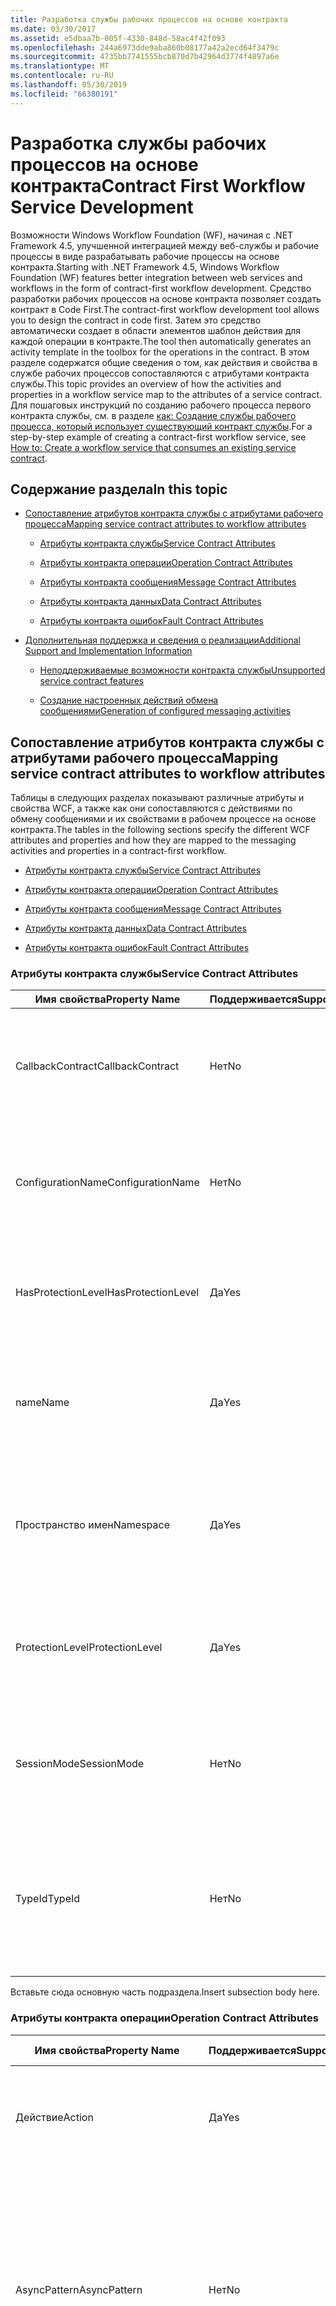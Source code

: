 ```yaml
---
title: Разработка службы рабочих процессов на основе контракта
ms.date: 03/30/2017
ms.assetid: e5dbaa7b-005f-4330-848d-58ac4f42f093
ms.openlocfilehash: 244a6973dde9aba860b08177a42a2ecd64f3479c
ms.sourcegitcommit: 4735bb7741555bcb870d7b42964d3774f4897a6e
ms.translationtype: MT
ms.contentlocale: ru-RU
ms.lasthandoff: 05/30/2019
ms.locfileid: "66380191"
---
```

# <a name="contract-first-workflow-service-development"></a><span data-ttu-id="2e18a-102">Разработка службы рабочих процессов на основе контракта</span><span class="sxs-lookup"><span data-stu-id="2e18a-102">Contract First Workflow Service Development</span></span>
<span data-ttu-id="2e18a-103">Возможности Windows Workflow Foundation (WF), начиная с .NET Framework 4.5, улучшенной интеграцией между веб-службы и рабочие процессы в виде разрабатывать рабочие процессы на основе контракта.</span><span class="sxs-lookup"><span data-stu-id="2e18a-103">Starting with .NET Framework 4.5, Windows Workflow Foundation (WF) features better integration between web services and workflows in the form of contract-first workflow development.</span></span> <span data-ttu-id="2e18a-104">Средство разработки рабочих процессов на основе контракта позволяет создать контракт в Code First.</span><span class="sxs-lookup"><span data-stu-id="2e18a-104">The contract-first workflow development tool allows you to design the contract in code first.</span></span> <span data-ttu-id="2e18a-105">Затем это средство автоматически создает в области элементов шаблон действия для каждой операции в контракте.</span><span class="sxs-lookup"><span data-stu-id="2e18a-105">The tool then automatically generates an activity template in the toolbox for the operations in the contract.</span></span> <span data-ttu-id="2e18a-106">В этом разделе содержатся общие сведения о том, как действия и свойства в службе рабочих процессов сопоставляются с атрибутами контракта службы.</span><span class="sxs-lookup"><span data-stu-id="2e18a-106">This topic provides an overview of how the activities and properties in a workflow service map to the attributes of a service contract.</span></span> <span data-ttu-id="2e18a-107">Для пошаговых инструкций по созданию рабочего процесса первого контракта службы, см. в разделе [как: Создание службы рабочего процесса, который использует существующий контракт службы](how-to-create-a-workflow-service-that-consumes-an-existing-service-contract.md).</span><span class="sxs-lookup"><span data-stu-id="2e18a-107">For a step-by-step example of creating a contract-first workflow service, see [How to: Create a workflow service that consumes an existing service contract](how-to-create-a-workflow-service-that-consumes-an-existing-service-contract.md).</span></span>  
  
## <a name="in-this-topic"></a><span data-ttu-id="2e18a-108">Содержание раздела</span><span class="sxs-lookup"><span data-stu-id="2e18a-108">In this topic</span></span>  
  
- [<span data-ttu-id="2e18a-109">Сопоставление атрибутов контракта службы с атрибутами рабочего процесса</span><span class="sxs-lookup"><span data-stu-id="2e18a-109">Mapping service contract attributes to workflow attributes</span></span>](contract-first-workflow-service-development.md#MappingAttributes)  
  
    - [<span data-ttu-id="2e18a-110">Атрибуты контракта службы</span><span class="sxs-lookup"><span data-stu-id="2e18a-110">Service Contract Attributes</span></span>](contract-first-workflow-service-development.md#ServiceContract)  
  
    - [<span data-ttu-id="2e18a-111">Атрибуты контракта операции</span><span class="sxs-lookup"><span data-stu-id="2e18a-111">Operation Contract Attributes</span></span>](contract-first-workflow-service-development.md#OperationContract)  
  
    - [<span data-ttu-id="2e18a-112">Атрибуты контракта сообщения</span><span class="sxs-lookup"><span data-stu-id="2e18a-112">Message Contract Attributes</span></span>](contract-first-workflow-service-development.md#MessageContract)  
  
    - [<span data-ttu-id="2e18a-113">Атрибуты контракта данных</span><span class="sxs-lookup"><span data-stu-id="2e18a-113">Data Contract Attributes</span></span>](contract-first-workflow-service-development.md#DataContract)  
  
    - [<span data-ttu-id="2e18a-114">Атрибуты контракта ошибок</span><span class="sxs-lookup"><span data-stu-id="2e18a-114">Fault Contract Attributes</span></span>](contract-first-workflow-service-development.md#FaultContract)  
  
- [<span data-ttu-id="2e18a-115">Дополнительная поддержка и сведения о реализации</span><span class="sxs-lookup"><span data-stu-id="2e18a-115">Additional Support and Implementation Information</span></span>](contract-first-workflow-service-development.md#AdditionalSupport)  
  
    - [<span data-ttu-id="2e18a-116">Неподдерживаемые возможности контракта службы</span><span class="sxs-lookup"><span data-stu-id="2e18a-116">Unsupported service contract features</span></span>](contract-first-workflow-service-development.md#UnsupportedFeatures)  
  
    - [<span data-ttu-id="2e18a-117">Создание настроенных действий обмена сообщениями</span><span class="sxs-lookup"><span data-stu-id="2e18a-117">Generation of configured messaging activities</span></span>](contract-first-workflow-service-development.md#ActivityGeneration)  
  
## <a name="MappingAttributes"></a> <span data-ttu-id="2e18a-118">Сопоставление атрибутов контракта службы с атрибутами рабочего процесса</span><span class="sxs-lookup"><span data-stu-id="2e18a-118">Mapping service contract attributes to workflow attributes</span></span>  
 <span data-ttu-id="2e18a-119">Таблицы в следующих разделах показывают различные атрибуты и свойства WCF, а также как они сопоставляются с действиями по обмену сообщениями и их свойствами в рабочем процессе на основе контракта.</span><span class="sxs-lookup"><span data-stu-id="2e18a-119">The tables in the following sections specify the different WCF attributes and properties and how they are mapped to the messaging activities and properties in a contract-first workflow.</span></span>  
  
- [<span data-ttu-id="2e18a-120">Атрибуты контракта службы</span><span class="sxs-lookup"><span data-stu-id="2e18a-120">Service Contract Attributes</span></span>](contract-first-workflow-service-development.md#ServiceContract)  
  
- [<span data-ttu-id="2e18a-121">Атрибуты контракта операции</span><span class="sxs-lookup"><span data-stu-id="2e18a-121">Operation Contract Attributes</span></span>](contract-first-workflow-service-development.md#OperationContract)  
  
- [<span data-ttu-id="2e18a-122">Атрибуты контракта сообщения</span><span class="sxs-lookup"><span data-stu-id="2e18a-122">Message Contract Attributes</span></span>](contract-first-workflow-service-development.md#MessageContract)  
  
- [<span data-ttu-id="2e18a-123">Атрибуты контракта данных</span><span class="sxs-lookup"><span data-stu-id="2e18a-123">Data Contract Attributes</span></span>](contract-first-workflow-service-development.md#DataContract)  
  
- [<span data-ttu-id="2e18a-124">Атрибуты контракта ошибок</span><span class="sxs-lookup"><span data-stu-id="2e18a-124">Fault Contract Attributes</span></span>](contract-first-workflow-service-development.md#FaultContract)  
  
### <a name="ServiceContract"></a> <span data-ttu-id="2e18a-125">Атрибуты контракта службы</span><span class="sxs-lookup"><span data-stu-id="2e18a-125">Service Contract Attributes</span></span>  
  
|<span data-ttu-id="2e18a-126">Имя свойства</span><span class="sxs-lookup"><span data-stu-id="2e18a-126">Property Name</span></span>|<span data-ttu-id="2e18a-127">Поддерживается</span><span class="sxs-lookup"><span data-stu-id="2e18a-127">Supported</span></span>|<span data-ttu-id="2e18a-128">Описание</span><span class="sxs-lookup"><span data-stu-id="2e18a-128">Description</span></span>|<span data-ttu-id="2e18a-129">Проверка рабочего процесса</span><span class="sxs-lookup"><span data-stu-id="2e18a-129">WF Validation</span></span>|  
|-------------------|---------------|-----------------|-------------------|  
|<span data-ttu-id="2e18a-130">CallbackContract</span><span class="sxs-lookup"><span data-stu-id="2e18a-130">CallbackContract</span></span>|<span data-ttu-id="2e18a-131">Нет</span><span class="sxs-lookup"><span data-stu-id="2e18a-131">No</span></span>|<span data-ttu-id="2e18a-132">Возвращает или задает тип контракта обратного вызова, если контракт является дуплексным.</span><span class="sxs-lookup"><span data-stu-id="2e18a-132">Gets or sets the type of callback contract when the contract is a duplex contract.</span></span>|<span data-ttu-id="2e18a-133">(не определено)</span><span class="sxs-lookup"><span data-stu-id="2e18a-133">(N/A)</span></span>|  
|<span data-ttu-id="2e18a-134">ConfigurationName</span><span class="sxs-lookup"><span data-stu-id="2e18a-134">ConfigurationName</span></span>|<span data-ttu-id="2e18a-135">Нет</span><span class="sxs-lookup"><span data-stu-id="2e18a-135">No</span></span>|<span data-ttu-id="2e18a-136">Возвращает или задает имя, используемое для поиска службы в файле конфигурации приложения.</span><span class="sxs-lookup"><span data-stu-id="2e18a-136">Gets or sets the name used to locate the service in an application configuration file.</span></span>|<span data-ttu-id="2e18a-137">(не определено)</span><span class="sxs-lookup"><span data-stu-id="2e18a-137">(N/A)</span></span>|  
|<span data-ttu-id="2e18a-138">HasProtectionLevel</span><span class="sxs-lookup"><span data-stu-id="2e18a-138">HasProtectionLevel</span></span>|<span data-ttu-id="2e18a-139">Да</span><span class="sxs-lookup"><span data-stu-id="2e18a-139">Yes</span></span>|<span data-ttu-id="2e18a-140">Возвращает значение, указывающее, присвоен ли участнику уровень защиты.</span><span class="sxs-lookup"><span data-stu-id="2e18a-140">Gets a value that indicates whether the member has a protection level assigned.</span></span>|<span data-ttu-id="2e18a-141">Свойство Receive.ProtectionLevel не должно иметь значение NULL.</span><span class="sxs-lookup"><span data-stu-id="2e18a-141">Receive.ProtectionLevel should not be null.</span></span>|  
|<span data-ttu-id="2e18a-142">name</span><span class="sxs-lookup"><span data-stu-id="2e18a-142">Name</span></span>|<span data-ttu-id="2e18a-143">Да</span><span class="sxs-lookup"><span data-stu-id="2e18a-143">Yes</span></span>|<span data-ttu-id="2e18a-144">Возвращает или задает имя для \<portType > элемент в язык описания веб-служб (WSDL).</span><span class="sxs-lookup"><span data-stu-id="2e18a-144">Gets or sets the name for the \<portType> element in Web Services Description Language (WSDL).</span></span>|<span data-ttu-id="2e18a-145">Свойство Receive.ServiceContractName.LocalName должно согласовываться.</span><span class="sxs-lookup"><span data-stu-id="2e18a-145">Receive.ServiceContractName.LocalName should match.</span></span>|  
|<span data-ttu-id="2e18a-146">Пространство имен</span><span class="sxs-lookup"><span data-stu-id="2e18a-146">Namespace</span></span>|<span data-ttu-id="2e18a-147">Да</span><span class="sxs-lookup"><span data-stu-id="2e18a-147">Yes</span></span>|<span data-ttu-id="2e18a-148">Возвращает или задает пространство имен \<portType > элемент в язык описания веб-служб (WSDL).</span><span class="sxs-lookup"><span data-stu-id="2e18a-148">Gets or sets the namespace of the \<portType> element in Web Services Description Language (WSDL).</span></span>|<span data-ttu-id="2e18a-149">Свойство Receive.ServiceContractName.NameSpace должно согласовываться.</span><span class="sxs-lookup"><span data-stu-id="2e18a-149">Receive.ServiceContractName.NameSpace should match</span></span>|  
|<span data-ttu-id="2e18a-150">ProtectionLevel</span><span class="sxs-lookup"><span data-stu-id="2e18a-150">ProtectionLevel</span></span>|<span data-ttu-id="2e18a-151">Да</span><span class="sxs-lookup"><span data-stu-id="2e18a-151">Yes</span></span>|<span data-ttu-id="2e18a-152">Указывает, должна ли привязка для контракта поддерживать значение свойства ProtectionLevel.</span><span class="sxs-lookup"><span data-stu-id="2e18a-152">Specifies whether the binding for the contract must support the value of the ProtectionLevel property.</span></span>|<span data-ttu-id="2e18a-153">Свойство Receive.ProtectionLevel должно согласовываться.</span><span class="sxs-lookup"><span data-stu-id="2e18a-153">Receive.ProtectionLevel should match.</span></span>|  
|<span data-ttu-id="2e18a-154">SessionMode</span><span class="sxs-lookup"><span data-stu-id="2e18a-154">SessionMode</span></span>|<span data-ttu-id="2e18a-155">Нет</span><span class="sxs-lookup"><span data-stu-id="2e18a-155">No</span></span>|<span data-ttu-id="2e18a-156">Возвращает или задает значение, указывающее, разрешены, запрещены или требуются ли сеансы.</span><span class="sxs-lookup"><span data-stu-id="2e18a-156">Gets or sets whether sessions are allowed, not allowed or required.</span></span>|<span data-ttu-id="2e18a-157">(не определено)</span><span class="sxs-lookup"><span data-stu-id="2e18a-157">(N/A)</span></span>|  
|<span data-ttu-id="2e18a-158">TypeId</span><span class="sxs-lookup"><span data-stu-id="2e18a-158">TypeId</span></span>|<span data-ttu-id="2e18a-159">Нет</span><span class="sxs-lookup"><span data-stu-id="2e18a-159">No</span></span>|<span data-ttu-id="2e18a-160">В случае реализации в производном классе возвращает уникальный идентификатор для этого атрибута.</span><span class="sxs-lookup"><span data-stu-id="2e18a-160">When implemented in a derived class, gets a unique identifier for this Attribute.</span></span> <span data-ttu-id="2e18a-161">(Наследуется от атрибута.)</span><span class="sxs-lookup"><span data-stu-id="2e18a-161">(Inherited from Attribute.)</span></span>|<span data-ttu-id="2e18a-162">(не определено)</span><span class="sxs-lookup"><span data-stu-id="2e18a-162">(N/A)</span></span>|  
  
 <span data-ttu-id="2e18a-163">Вставьте сюда основную часть подраздела.</span><span class="sxs-lookup"><span data-stu-id="2e18a-163">Insert subsection body here.</span></span>  
  
### <a name="OperationContract"></a> <span data-ttu-id="2e18a-164">Атрибуты контракта операции</span><span class="sxs-lookup"><span data-stu-id="2e18a-164">Operation Contract Attributes</span></span>  
  
|<span data-ttu-id="2e18a-165">Имя свойства</span><span class="sxs-lookup"><span data-stu-id="2e18a-165">Property Name</span></span>|<span data-ttu-id="2e18a-166">Поддерживается</span><span class="sxs-lookup"><span data-stu-id="2e18a-166">Supported</span></span>|<span data-ttu-id="2e18a-167">Описание</span><span class="sxs-lookup"><span data-stu-id="2e18a-167">Description</span></span>|<span data-ttu-id="2e18a-168">Проверка рабочего процесса</span><span class="sxs-lookup"><span data-stu-id="2e18a-168">WF Validation</span></span>|  
|-------------------|---------------|-----------------|-------------------|  
|<span data-ttu-id="2e18a-169">Действие</span><span class="sxs-lookup"><span data-stu-id="2e18a-169">Action</span></span>|<span data-ttu-id="2e18a-170">Да</span><span class="sxs-lookup"><span data-stu-id="2e18a-170">Yes</span></span>|<span data-ttu-id="2e18a-171">Возвращает или задает действие WS-Addressing сообщения запроса.</span><span class="sxs-lookup"><span data-stu-id="2e18a-171">Gets or sets the WS-Addressing action of the request message.</span></span>|<span data-ttu-id="2e18a-172">Свойство Receive.Action должно согласовываться.</span><span class="sxs-lookup"><span data-stu-id="2e18a-172">Receive.Action should match.</span></span>|  
|<span data-ttu-id="2e18a-173">AsyncPattern</span><span class="sxs-lookup"><span data-stu-id="2e18a-173">AsyncPattern</span></span>|<span data-ttu-id="2e18a-174">Нет</span><span class="sxs-lookup"><span data-stu-id="2e18a-174">No</span></span>|<span data-ttu-id="2e18a-175">Указывает, что операция реализуется асинхронно с помощью Begin\<ИмяМетода > и End\<ИмяМетода > пары методов в контракте службы.</span><span class="sxs-lookup"><span data-stu-id="2e18a-175">Indicates that an operation is implemented asynchronously using a Begin\<methodName> and End\<methodName> method pair in a service contract.</span></span>|<span data-ttu-id="2e18a-176">(не определено)</span><span class="sxs-lookup"><span data-stu-id="2e18a-176">(N/A)</span></span>|  
|<span data-ttu-id="2e18a-177">HasProtectionLevel</span><span class="sxs-lookup"><span data-stu-id="2e18a-177">HasProtectionLevel</span></span>|<span data-ttu-id="2e18a-178">Да</span><span class="sxs-lookup"><span data-stu-id="2e18a-178">Yes</span></span>|<span data-ttu-id="2e18a-179">Возвращает значение, указывающее, должны ли сообщения этой операции шифроваться, подписываться или шифроваться и подписываться.</span><span class="sxs-lookup"><span data-stu-id="2e18a-179">Gets a value that indicates whether the messages for this operation must be encrypted, signed, or both.</span></span>|<span data-ttu-id="2e18a-180">Свойство Receive.ProtectionLevel не должно иметь значение NULL.</span><span class="sxs-lookup"><span data-stu-id="2e18a-180">Receive.ProtectionLevel should not be null.</span></span>|  
|<span data-ttu-id="2e18a-181">IsInitiating</span><span class="sxs-lookup"><span data-stu-id="2e18a-181">IsInitiating</span></span>|<span data-ttu-id="2e18a-182">Нет</span><span class="sxs-lookup"><span data-stu-id="2e18a-182">No</span></span>|<span data-ttu-id="2e18a-183">Возвращает или задает значение, указывающее, реализует ли метод операцию, которая может инициировать сеанс на сервере (если такой сеанс существует).</span><span class="sxs-lookup"><span data-stu-id="2e18a-183">Gets or sets a value that indicates whether the method implements an operation that can initiate a session on the server(if such a session exists).</span></span>|<span data-ttu-id="2e18a-184">(не определено)</span><span class="sxs-lookup"><span data-stu-id="2e18a-184">(N/A)</span></span>|  
|<span data-ttu-id="2e18a-185">IsOneWay</span><span class="sxs-lookup"><span data-stu-id="2e18a-185">IsOneWay</span></span>|<span data-ttu-id="2e18a-186">Да</span><span class="sxs-lookup"><span data-stu-id="2e18a-186">Yes</span></span>|<span data-ttu-id="2e18a-187">Возвращает или задает значение, указывающее, возвращает ли операция ответное сообщение.</span><span class="sxs-lookup"><span data-stu-id="2e18a-187">Gets or sets a value that indicates whether an operation returns a reply message.</span></span>|<span data-ttu-id="2e18a-188">(Не существует SendReply для этого Receive ИЛИ ReceiveReply для этого Send.)</span><span class="sxs-lookup"><span data-stu-id="2e18a-188">(No SendReply for this Receive OR no ReceiveReply for this Send).</span></span>|  
|<span data-ttu-id="2e18a-189">IsTerminating</span><span class="sxs-lookup"><span data-stu-id="2e18a-189">IsTerminating</span></span>|<span data-ttu-id="2e18a-190">Нет</span><span class="sxs-lookup"><span data-stu-id="2e18a-190">No</span></span>|<span data-ttu-id="2e18a-191">Возвращает или задает значение, указывающее, приводит ли операция службы к закрытию сеанса сервером после отправки ответного сообщения, если оно есть.</span><span class="sxs-lookup"><span data-stu-id="2e18a-191">Gets or sets a value that indicates whether the service operation causes the server to close the session after the reply message, if any, is sent.</span></span>|<span data-ttu-id="2e18a-192">(не определено)</span><span class="sxs-lookup"><span data-stu-id="2e18a-192">(N/A)</span></span>|  
|<span data-ttu-id="2e18a-193">name</span><span class="sxs-lookup"><span data-stu-id="2e18a-193">Name</span></span>|<span data-ttu-id="2e18a-194">Да</span><span class="sxs-lookup"><span data-stu-id="2e18a-194">Yes</span></span>|<span data-ttu-id="2e18a-195">Возвращает или задает имя операции.</span><span class="sxs-lookup"><span data-stu-id="2e18a-195">Gets or sets the name of the operation.</span></span>|<span data-ttu-id="2e18a-196">Свойство Receive.OperationName должно согласовываться.</span><span class="sxs-lookup"><span data-stu-id="2e18a-196">Receive.OperationName should match.</span></span>|  
|<span data-ttu-id="2e18a-197">ProtectionLevel</span><span class="sxs-lookup"><span data-stu-id="2e18a-197">ProtectionLevel</span></span>|<span data-ttu-id="2e18a-198">Да</span><span class="sxs-lookup"><span data-stu-id="2e18a-198">Yes</span></span>|<span data-ttu-id="2e18a-199">Возвращает или задает значение, указывающее, должны ли сообщения операции шифроваться, подписываться или шифроваться и подписываться.</span><span class="sxs-lookup"><span data-stu-id="2e18a-199">Gets or sets a value that specifies whether the messages of an operation must be encrypted, signed, or both.</span></span>|<span data-ttu-id="2e18a-200">Свойство Receive.ProtectionLevel должно согласовываться.</span><span class="sxs-lookup"><span data-stu-id="2e18a-200">Receive.ProtectionLevel should match.</span></span>|  
|<span data-ttu-id="2e18a-201">ReplyAction</span><span class="sxs-lookup"><span data-stu-id="2e18a-201">ReplyAction</span></span>|<span data-ttu-id="2e18a-202">Да</span><span class="sxs-lookup"><span data-stu-id="2e18a-202">Yes</span></span>|<span data-ttu-id="2e18a-203">Возвращает или задает значение действия SOAP для ответного сообщения операции.</span><span class="sxs-lookup"><span data-stu-id="2e18a-203">Gets or sets the value of the SOAP action for the reply message of the operation.</span></span>|<span data-ttu-id="2e18a-204">Свойство SendReply.Action должно согласовываться.</span><span class="sxs-lookup"><span data-stu-id="2e18a-204">SendReply.Action should match.</span></span>|  
|<span data-ttu-id="2e18a-205">TypeId</span><span class="sxs-lookup"><span data-stu-id="2e18a-205">TypeId</span></span>|<span data-ttu-id="2e18a-206">Нет</span><span class="sxs-lookup"><span data-stu-id="2e18a-206">No</span></span>|<span data-ttu-id="2e18a-207">В случае реализации в производном классе возвращает уникальный идентификатор для этого атрибута.</span><span class="sxs-lookup"><span data-stu-id="2e18a-207">When implemented in a derived class, gets a unique identifier for this Attribute.</span></span> <span data-ttu-id="2e18a-208">(Наследуется от атрибута.)</span><span class="sxs-lookup"><span data-stu-id="2e18a-208">(Inherited from Attribute.)</span></span>|<span data-ttu-id="2e18a-209">(не определено)</span><span class="sxs-lookup"><span data-stu-id="2e18a-209">(N/A)</span></span>|  
  
### <a name="MessageContract"></a> <span data-ttu-id="2e18a-210">Атрибуты контракта сообщения</span><span class="sxs-lookup"><span data-stu-id="2e18a-210">Message Contract Attributes</span></span>  
  
|<span data-ttu-id="2e18a-211">Имя свойства</span><span class="sxs-lookup"><span data-stu-id="2e18a-211">Property Name</span></span>|<span data-ttu-id="2e18a-212">Поддерживается</span><span class="sxs-lookup"><span data-stu-id="2e18a-212">Supported</span></span>|<span data-ttu-id="2e18a-213">Описание</span><span class="sxs-lookup"><span data-stu-id="2e18a-213">Description</span></span>|<span data-ttu-id="2e18a-214">Проверка рабочего процесса</span><span class="sxs-lookup"><span data-stu-id="2e18a-214">WF Validation</span></span>|  
|-------------------|---------------|-----------------|-------------------|  
|<span data-ttu-id="2e18a-215">HasProtectionLevel</span><span class="sxs-lookup"><span data-stu-id="2e18a-215">HasProtectionLevel</span></span>|<span data-ttu-id="2e18a-216">Да</span><span class="sxs-lookup"><span data-stu-id="2e18a-216">Yes</span></span>|<span data-ttu-id="2e18a-217">Возвращает значение, указывающее, присвоен ли сообщению уровень защиты.</span><span class="sxs-lookup"><span data-stu-id="2e18a-217">Gets a value that indicates whether the message has a protection level.</span></span>|<span data-ttu-id="2e18a-218">Проверка не выполняется (Receive.Content и SendReply.Content должны согласовываться с типом контракта сообщения).</span><span class="sxs-lookup"><span data-stu-id="2e18a-218">No validation (Receive.Content and SendReply.Content must match the message contract type).</span></span>|  
|<span data-ttu-id="2e18a-219">IsWrapped</span><span class="sxs-lookup"><span data-stu-id="2e18a-219">IsWrapped</span></span>|<span data-ttu-id="2e18a-220">Да</span><span class="sxs-lookup"><span data-stu-id="2e18a-220">Yes</span></span>|<span data-ttu-id="2e18a-221">Возвращает или задает значение, указывающее, имеет ли текст сообщения элемент программы-оболочки.</span><span class="sxs-lookup"><span data-stu-id="2e18a-221">Gets or sets a value that specifies whether the message body has a wrapper element.</span></span>|<span data-ttu-id="2e18a-222">Проверка не выполняется (Receive.Content и Sendreply.Content должны согласовываться с типом контракта сообщения).</span><span class="sxs-lookup"><span data-stu-id="2e18a-222">No validation (Receive.Content and Sendreply.Content must match the message contract type).</span></span>|  
|<span data-ttu-id="2e18a-223">ProtectionLevel</span><span class="sxs-lookup"><span data-stu-id="2e18a-223">ProtectionLevel</span></span>|<span data-ttu-id="2e18a-224">Нет</span><span class="sxs-lookup"><span data-stu-id="2e18a-224">No</span></span>|<span data-ttu-id="2e18a-225">Возвращает или задает значение, указывающее, необходимо ли шифровать сообщение, подписывать его или и то и другое.</span><span class="sxs-lookup"><span data-stu-id="2e18a-225">Gets or sets a value that specified whether the message must be encrypted, signed, or both.</span></span>|<span data-ttu-id="2e18a-226">(не определено)</span><span class="sxs-lookup"><span data-stu-id="2e18a-226">(N/A)</span></span>|  
|<span data-ttu-id="2e18a-227">TypeId</span><span class="sxs-lookup"><span data-stu-id="2e18a-227">TypeId</span></span>|<span data-ttu-id="2e18a-228">Да</span><span class="sxs-lookup"><span data-stu-id="2e18a-228">Yes</span></span>|<span data-ttu-id="2e18a-229">В случае реализации в производном классе возвращает уникальный идентификатор для этого атрибута.</span><span class="sxs-lookup"><span data-stu-id="2e18a-229">When implemented in a derived class, gets a unique identifier for this Attribute.</span></span> <span data-ttu-id="2e18a-230">(Наследуется от атрибута.)</span><span class="sxs-lookup"><span data-stu-id="2e18a-230">(Inherited from Attribute.)</span></span>|<span data-ttu-id="2e18a-231">Проверка не выполняется (Receive.Content и SendReply.Content должны согласовываться с типом контракта сообщения).</span><span class="sxs-lookup"><span data-stu-id="2e18a-231">No validation (Receive.Content and SendReply.Content must match the message contract type).</span></span>|  
|<span data-ttu-id="2e18a-232">WrapperName</span><span class="sxs-lookup"><span data-stu-id="2e18a-232">WrapperName</span></span>|<span data-ttu-id="2e18a-233">Да</span><span class="sxs-lookup"><span data-stu-id="2e18a-233">Yes</span></span>|<span data-ttu-id="2e18a-234">Возвращает или задает имя элемента программы-оболочки текста сообщения.</span><span class="sxs-lookup"><span data-stu-id="2e18a-234">Gets or sets the name of the wrapper element of the message body.</span></span>|<span data-ttu-id="2e18a-235">Проверка не выполняется (Receive.Content и SendReply.Content должны согласовываться с типом контракта сообщения).</span><span class="sxs-lookup"><span data-stu-id="2e18a-235">No validation (Receive.Content and SendReply.Content must match the message contract type).</span></span>|  
|<span data-ttu-id="2e18a-236">WrapperNamespace</span><span class="sxs-lookup"><span data-stu-id="2e18a-236">WrapperNamespace</span></span>|<span data-ttu-id="2e18a-237">Нет</span><span class="sxs-lookup"><span data-stu-id="2e18a-237">No</span></span>|<span data-ttu-id="2e18a-238">Возвращает или задает пространство имен элемента программы-оболочки текста сообщения.</span><span class="sxs-lookup"><span data-stu-id="2e18a-238">Gets or sets the namespace of the message body wrapper element.</span></span>|<span data-ttu-id="2e18a-239">(не определено)</span><span class="sxs-lookup"><span data-stu-id="2e18a-239">(N/A)</span></span>|  
  
### <a name="DataContract"></a> <span data-ttu-id="2e18a-240">Атрибуты контракта данных</span><span class="sxs-lookup"><span data-stu-id="2e18a-240">Data Contract Attributes</span></span>  
  
|<span data-ttu-id="2e18a-241">Имя свойства</span><span class="sxs-lookup"><span data-stu-id="2e18a-241">Property Name</span></span>|<span data-ttu-id="2e18a-242">Поддерживается</span><span class="sxs-lookup"><span data-stu-id="2e18a-242">Supported</span></span>|<span data-ttu-id="2e18a-243">Описание</span><span class="sxs-lookup"><span data-stu-id="2e18a-243">Description</span></span>|<span data-ttu-id="2e18a-244">Проверка рабочего процесса</span><span class="sxs-lookup"><span data-stu-id="2e18a-244">WF Validation</span></span>|  
|-------------------|---------------|-----------------|-------------------|  
|<span data-ttu-id="2e18a-245">IsReference</span><span class="sxs-lookup"><span data-stu-id="2e18a-245">IsReference</span></span>|<span data-ttu-id="2e18a-246">Нет</span><span class="sxs-lookup"><span data-stu-id="2e18a-246">No</span></span>|<span data-ttu-id="2e18a-247">Возвращает или задает значение, указывающее, следует ли сохранять данные ссылки на объект.</span><span class="sxs-lookup"><span data-stu-id="2e18a-247">Gets or sets a value that indicates whether to preserve object reference data.</span></span>|<span data-ttu-id="2e18a-248">(не определено)</span><span class="sxs-lookup"><span data-stu-id="2e18a-248">(N/A)</span></span>|  
|<span data-ttu-id="2e18a-249">name</span><span class="sxs-lookup"><span data-stu-id="2e18a-249">Name</span></span>|<span data-ttu-id="2e18a-250">Да</span><span class="sxs-lookup"><span data-stu-id="2e18a-250">Yes</span></span>|<span data-ttu-id="2e18a-251">Возвращает или задает имя для контракта данных типа.</span><span class="sxs-lookup"><span data-stu-id="2e18a-251">Gets or sets the name of the data contract for the type.</span></span>|<span data-ttu-id="2e18a-252">Проверка не выполняется (Receive.Content и SendReply.Content должны согласовываться с типом контракта сообщения).</span><span class="sxs-lookup"><span data-stu-id="2e18a-252">No validation (Receive.Content and SendReply.Content must match the message contract type).</span></span>|  
|<span data-ttu-id="2e18a-253">Пространство имен</span><span class="sxs-lookup"><span data-stu-id="2e18a-253">Namespace</span></span>|<span data-ttu-id="2e18a-254">Да</span><span class="sxs-lookup"><span data-stu-id="2e18a-254">Yes</span></span>|<span data-ttu-id="2e18a-255">Возвращает или задает пространство имен для контракта данных типа.</span><span class="sxs-lookup"><span data-stu-id="2e18a-255">Gets or sets the namespace for the data contract for the type.</span></span>|<span data-ttu-id="2e18a-256">Проверка не выполняется (Receive.Content и SendReply.Content должны согласовываться с типом контракта сообщения).</span><span class="sxs-lookup"><span data-stu-id="2e18a-256">No validation (Receive.Content and SendReply.Content must match the message contract type).</span></span>|  
|<span data-ttu-id="2e18a-257">TypeId</span><span class="sxs-lookup"><span data-stu-id="2e18a-257">TypeId</span></span>|<span data-ttu-id="2e18a-258">Нет</span><span class="sxs-lookup"><span data-stu-id="2e18a-258">No</span></span>|<span data-ttu-id="2e18a-259">В случае реализации в производном классе возвращает уникальный идентификатор для этого атрибута.</span><span class="sxs-lookup"><span data-stu-id="2e18a-259">When implemented in a derived class, gets a unique identifier for this Attribute.</span></span> <span data-ttu-id="2e18a-260">(Наследуется от атрибута.)</span><span class="sxs-lookup"><span data-stu-id="2e18a-260">(Inherited from Attribute.)</span></span>|<span data-ttu-id="2e18a-261">(не определено)</span><span class="sxs-lookup"><span data-stu-id="2e18a-261">(N/A)</span></span>|  
  
### <a name="FaultContract"></a> <span data-ttu-id="2e18a-262">Атрибуты контракта ошибок</span><span class="sxs-lookup"><span data-stu-id="2e18a-262">Fault Contract Attributes</span></span>  
  
|<span data-ttu-id="2e18a-263">Имя свойства</span><span class="sxs-lookup"><span data-stu-id="2e18a-263">Property Name</span></span>|<span data-ttu-id="2e18a-264">Поддерживается</span><span class="sxs-lookup"><span data-stu-id="2e18a-264">Supported</span></span>|<span data-ttu-id="2e18a-265">Описание</span><span class="sxs-lookup"><span data-stu-id="2e18a-265">Description</span></span>|<span data-ttu-id="2e18a-266">Проверка рабочего процесса</span><span class="sxs-lookup"><span data-stu-id="2e18a-266">WF Validation</span></span>|  
|-------------------|---------------|-----------------|-------------------|  
|<span data-ttu-id="2e18a-267">Действие</span><span class="sxs-lookup"><span data-stu-id="2e18a-267">Action</span></span>|<span data-ttu-id="2e18a-268">Да</span><span class="sxs-lookup"><span data-stu-id="2e18a-268">Yes</span></span>|<span data-ttu-id="2e18a-269">Возвращает или задает действие сообщения об ошибке SOAP, которое задается как компонент контракта операции.</span><span class="sxs-lookup"><span data-stu-id="2e18a-269">Gets or sets the action of the SOAP fault message that is specified as part of the operation contract.</span></span>|<span data-ttu-id="2e18a-270">Свойство SendReply.Action должно согласовываться.</span><span class="sxs-lookup"><span data-stu-id="2e18a-270">SendReply.Action should match.</span></span>|  
|<span data-ttu-id="2e18a-271">DetailType</span><span class="sxs-lookup"><span data-stu-id="2e18a-271">DetailType</span></span>|<span data-ttu-id="2e18a-272">Да</span><span class="sxs-lookup"><span data-stu-id="2e18a-272">Yes</span></span>|<span data-ttu-id="2e18a-273">Возвращает тип сериализуемого объекта, который содержит информацию об ошибке.</span><span class="sxs-lookup"><span data-stu-id="2e18a-273">Gets the type of a serializable object that contains error information.</span></span>|<span data-ttu-id="2e18a-274">Свойство SendReply.Content должно согласовываться с типом.</span><span class="sxs-lookup"><span data-stu-id="2e18a-274">SendReply.Content should match the type</span></span>|  
|<span data-ttu-id="2e18a-275">HasProtectionLevel</span><span class="sxs-lookup"><span data-stu-id="2e18a-275">HasProtectionLevel</span></span>|<span data-ttu-id="2e18a-276">Нет</span><span class="sxs-lookup"><span data-stu-id="2e18a-276">No</span></span>|<span data-ttu-id="2e18a-277">Возвращает значение, указывающее, присвоен ли сообщению об ошибке SOAP уровень защиты.</span><span class="sxs-lookup"><span data-stu-id="2e18a-277">Gets a value that indicates whether the SOAP fault message has a protection level assigned.</span></span>|<span data-ttu-id="2e18a-278">(не определено)</span><span class="sxs-lookup"><span data-stu-id="2e18a-278">(N/A)</span></span>|  
|<span data-ttu-id="2e18a-279">name</span><span class="sxs-lookup"><span data-stu-id="2e18a-279">Name</span></span>|<span data-ttu-id="2e18a-280">Нет</span><span class="sxs-lookup"><span data-stu-id="2e18a-280">No</span></span>|<span data-ttu-id="2e18a-281">Возвращает или задает имя сообщения об ошибке в языке WSDL.</span><span class="sxs-lookup"><span data-stu-id="2e18a-281">Gets or sets the name of the fault message in Web Services Description Language (WSDL).</span></span>|<span data-ttu-id="2e18a-282">(не определено)</span><span class="sxs-lookup"><span data-stu-id="2e18a-282">(N/A)</span></span>|  
|<span data-ttu-id="2e18a-283">Пространство имен</span><span class="sxs-lookup"><span data-stu-id="2e18a-283">Namespace</span></span>|<span data-ttu-id="2e18a-284">Нет</span><span class="sxs-lookup"><span data-stu-id="2e18a-284">No</span></span>|<span data-ttu-id="2e18a-285">Возвращает или задает пространство имен ошибки SOAP.</span><span class="sxs-lookup"><span data-stu-id="2e18a-285">Gets or sets the namespace of the SOAP fault.</span></span>|<span data-ttu-id="2e18a-286">(не определено)</span><span class="sxs-lookup"><span data-stu-id="2e18a-286">(N/A)</span></span>|  
|<span data-ttu-id="2e18a-287">ProtectionLevel</span><span class="sxs-lookup"><span data-stu-id="2e18a-287">ProtectionLevel</span></span>|<span data-ttu-id="2e18a-288">Нет</span><span class="sxs-lookup"><span data-stu-id="2e18a-288">No</span></span>|<span data-ttu-id="2e18a-289">Задает уровень защиты, который требуется от привязки для ошибки SOAP.</span><span class="sxs-lookup"><span data-stu-id="2e18a-289">Specifies the level of protection the SOAP fault requires from the binding.</span></span>|<span data-ttu-id="2e18a-290">(не определено)</span><span class="sxs-lookup"><span data-stu-id="2e18a-290">(N/A)</span></span>|  
|<span data-ttu-id="2e18a-291">TypeId</span><span class="sxs-lookup"><span data-stu-id="2e18a-291">TypeId</span></span>|<span data-ttu-id="2e18a-292">Нет</span><span class="sxs-lookup"><span data-stu-id="2e18a-292">No</span></span>|<span data-ttu-id="2e18a-293">В случае реализации в производном классе возвращает уникальный идентификатор для этого атрибута.</span><span class="sxs-lookup"><span data-stu-id="2e18a-293">When implemented in a derived class, gets a unique identifier for this Attribute.</span></span> <span data-ttu-id="2e18a-294">(Наследуется от атрибута.)</span><span class="sxs-lookup"><span data-stu-id="2e18a-294">(Inherited from Attribute.)</span></span>|<span data-ttu-id="2e18a-295">(не определено)</span><span class="sxs-lookup"><span data-stu-id="2e18a-295">(N/A)</span></span>|  
  
## <a name="AdditionalSupport"></a> <span data-ttu-id="2e18a-296">Дополнительная поддержка и сведения о реализации</span><span class="sxs-lookup"><span data-stu-id="2e18a-296">Additional Support and Implementation Information</span></span>  
  
- [<span data-ttu-id="2e18a-297">Неподдерживаемые возможности контракта службы</span><span class="sxs-lookup"><span data-stu-id="2e18a-297">Unsupported service contract features</span></span>](contract-first-workflow-service-development.md#UnsupportedFeatures)  
  
- [<span data-ttu-id="2e18a-298">Создание настроенных действий обмена сообщениями</span><span class="sxs-lookup"><span data-stu-id="2e18a-298">Generation of configured messaging activities</span></span>](contract-first-workflow-service-development.md#ActivityGeneration)  
  
### <a name="UnsupportedFeatures"></a> <span data-ttu-id="2e18a-299">Неподдерживаемые возможности контракта службы</span><span class="sxs-lookup"><span data-stu-id="2e18a-299">Unsupported service contract features</span></span>  
  
- <span data-ttu-id="2e18a-300">Использовать библиотеку параллельных задач (TPL) в контрактах невозможно.</span><span class="sxs-lookup"><span data-stu-id="2e18a-300">Use of TPL (Task Parallel Library) Tasks in contracts is not supported.</span></span>  
  
- <span data-ttu-id="2e18a-301">Наследование в контрактах службы не поддерживается.</span><span class="sxs-lookup"><span data-stu-id="2e18a-301">Inheritance in Service Contracts is not supported.</span></span>  
  
### <a name="ActivityGeneration"></a> <span data-ttu-id="2e18a-302">Создание настроенных действий обмена сообщениями</span><span class="sxs-lookup"><span data-stu-id="2e18a-302">Generation of configured messaging activities</span></span>  
 <span data-ttu-id="2e18a-303">Два общих статических метода добавляются в действия <xref:System.ServiceModel.Activities.Receive> и <xref:System.ServiceModel.Activities.SendReply> для поддержки создания предварительно настроенных действий сообщения, если используются службы рабочих процессов на основе контракта.</span><span class="sxs-lookup"><span data-stu-id="2e18a-303">Two public static methods are added to the <xref:System.ServiceModel.Activities.Receive> and <xref:System.ServiceModel.Activities.SendReply> activities to support the generation of pre-configured message activities when using contract-first workflow services.</span></span>  
  
- <xref:System.ServiceModel.Activities.Receive.FromOperationDescription%2A?displayProperty=nameWithType>  
  
- <xref:System.ServiceModel.Activities.SendReply.FromOperationDescription%2A?displayProperty=nameWithType>  
  
 <span data-ttu-id="2e18a-304">Действие, созданное этими методами, должно пройти проверку по контракту и поэтому используется как часть логики проверки для <xref:System.ServiceModel.Activities.Receive> и <xref:System.ServiceModel.Activities.SendReply>.</span><span class="sxs-lookup"><span data-stu-id="2e18a-304">The activity generated by these methods should pass contract validation, and therefore these methods are used internally as part of the validation logic for <xref:System.ServiceModel.Activities.Receive> and <xref:System.ServiceModel.Activities.SendReply>.</span></span> <span data-ttu-id="2e18a-305">Действия <xref:System.ServiceModel.Activities.Receive.OperationName%2A>, <xref:System.ServiceModel.Activities.Receive.ServiceContractName%2A>, <xref:System.ServiceModel.Activities.Receive.Action%2A>, <xref:System.ServiceModel.Activities.Receive.SerializerOption%2A>, <xref:System.ServiceModel.Activities.Receive.ProtectionLevel%2A> и <xref:System.ServiceModel.Activities.Receive.KnownTypes%2A> предварительно настроены для соответствия импортированному контракту.</span><span class="sxs-lookup"><span data-stu-id="2e18a-305">The <xref:System.ServiceModel.Activities.Receive.OperationName%2A>,  <xref:System.ServiceModel.Activities.Receive.ServiceContractName%2A>,  <xref:System.ServiceModel.Activities.Receive.Action%2A>,  <xref:System.ServiceModel.Activities.Receive.SerializerOption%2A>,  <xref:System.ServiceModel.Activities.Receive.ProtectionLevel%2A>, and <xref:System.ServiceModel.Activities.Receive.KnownTypes%2A> are all pre-configured to match the imported contract.</span></span> <span data-ttu-id="2e18a-306">На странице свойств содержимого для действий в конструкторе рабочих процессов **сообщение** или **параметры** разделах предварительно настроены для соответствия контракту.</span><span class="sxs-lookup"><span data-stu-id="2e18a-306">In the content properties page for the activities in the workflow designer, the **Message** or **Parameters** sections are also pre-configured to match the contract.</span></span>  
  
 <span data-ttu-id="2e18a-307">Настройки контрактов также обрабатываются путем возвращения набора отдельных ошибок WCF <xref:System.ServiceModel.Activities.SendReply> действия для каждой ошибки, которые отображаются в <xref:System.ServiceModel.Description.OperationDescription.Faults%2A> <xref:System.ServiceModel.Description.FaultDescriptionCollection>.</span><span class="sxs-lookup"><span data-stu-id="2e18a-307">WCF fault contracts are also handled by returning a separate set of configured <xref:System.ServiceModel.Activities.SendReply> activities for each of the faults that show up in the <xref:System.ServiceModel.Description.OperationDescription.Faults%2A> <xref:System.ServiceModel.Description.FaultDescriptionCollection>.</span></span>  
  
 <span data-ttu-id="2e18a-308">Для других частей <xref:System.ServiceModel.Description.OperationDescription> , которые не поддерживаются в службах WF сегодня (поведение WebGet/WebInvoke или поведение пользовательской операции), API будет игнорировать эти значения как часть создания и настройки.</span><span class="sxs-lookup"><span data-stu-id="2e18a-308">For other parts of <xref:System.ServiceModel.Description.OperationDescription> that are unsupported by WF services today (e.g. WebGet/WebInvoke behaviors, or custom operation behaviors), the API will ignore those values as part of the generation and configuration.</span></span> <span data-ttu-id="2e18a-309">Исключения не формируются.</span><span class="sxs-lookup"><span data-stu-id="2e18a-309">No exceptions will be thrown.</span></span>
